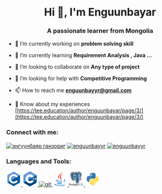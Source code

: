 <h1 align="center">Hi 👋, I'm Enguunbayar</h1>
<h3 align="center">A passionate learner from Mongolia</h3>

- 🔭 I’m currently working on **problem solving skill**

- 🌱 I’m currently learning **Requirement Analysis , Java ...**

- 👯 I’m looking to collaborate on **Any type of project**

- 🤝 I’m looking for help with **Competitive Programming**

- 📫 How to reach me **enguunbayyr@gmail.com**

- 📄 Know about my experiences [https://tee.education/author/enguunbayar/page/3/](https://tee.education/author/enguunbayar/page/3/)

<h3 align="left">Connect with me:</h3>
<p align="left">
<a href="[https://fb.com/энгүүнбаяр ганзориг](https://www.facebook.com/Void00001/)" target="blank"><img align="center" src="https://raw.githubusercontent.com/rahuldkjain/github-profile-readme-generator/master/src/images/icons/Social/facebook.svg" alt="энгүүнбаяр ганзориг" height="30" width="40" /></a>
<a href="https://instagram.com/enguunbayyr" target="blank"><img align="center" src="https://raw.githubusercontent.com/rahuldkjain/github-profile-readme-generator/master/src/images/icons/Social/instagram.svg" alt="enguunbayyr" height="30" width="40" /></a>
<a href="https://codeforces.com/profile/enguunbayyr" target="blank"><img align="center" src="https://raw.githubusercontent.com/rahuldkjain/github-profile-readme-generator/master/src/images/icons/Social/codeforces.svg" alt="enguunbayyr" height="30" width="40" /></a>
</p>

<h3 align="left">Languages and Tools:</h3>
<p align="left"> <a href="https://www.cprogramming.com/" target="_blank" rel="noreferrer"> <img src="https://raw.githubusercontent.com/devicons/devicon/master/icons/c/c-original.svg" alt="c" width="40" height="40"/> </a> <a href="https://www.w3schools.com/cpp/" target="_blank" rel="noreferrer"> <img src="https://raw.githubusercontent.com/devicons/devicon/master/icons/cplusplus/cplusplus-original.svg" alt="cplusplus" width="40" height="40"/> </a> <a href="https://git-scm.com/" target="_blank" rel="noreferrer"> <img src="https://www.vectorlogo.zone/logos/git-scm/git-scm-icon.svg" alt="git" width="40" height="40"/> </a> <a href="https://www.java.com" target="_blank" rel="noreferrer"> <img src="https://raw.githubusercontent.com/devicons/devicon/master/icons/java/java-original.svg" alt="java" width="40" height="40"/> </a> <a href="https://www.postgresql.org" target="_blank" rel="noreferrer"> <img src="https://raw.githubusercontent.com/devicons/devicon/master/icons/postgresql/postgresql-original-wordmark.svg" alt="postgresql" width="40" height="40"/> </a> <a href="https://www.python.org" target="_blank" rel="noreferrer"> <img src="https://raw.githubusercontent.com/devicons/devicon/master/icons/python/python-original.svg" alt="python" width="40" height="40"/> </a> </p>

